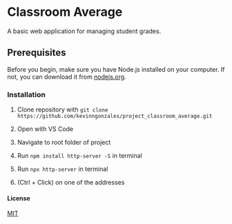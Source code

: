 # Classroom Average

A basic web application for managing student grades. 

## Prerequisites

Before you begin, make sure you have Node.js installed on your computer. If not, you can download it from [nodejs.org](https://nodejs.org/).

### Installation

1. Clone repository with
   `git clone https://github.com/kevinngonzales/project_classroom_average.git`

3. Open with VS Code

4. Navigate to root folder of project

5. Run `npm install http-server -S` in terminal

6. Run `npx http-server` in terminal

7. (Ctrl + Click) on one of the addresses


#### License

[MIT](https://choosealicense.com/licenses/mit/)
